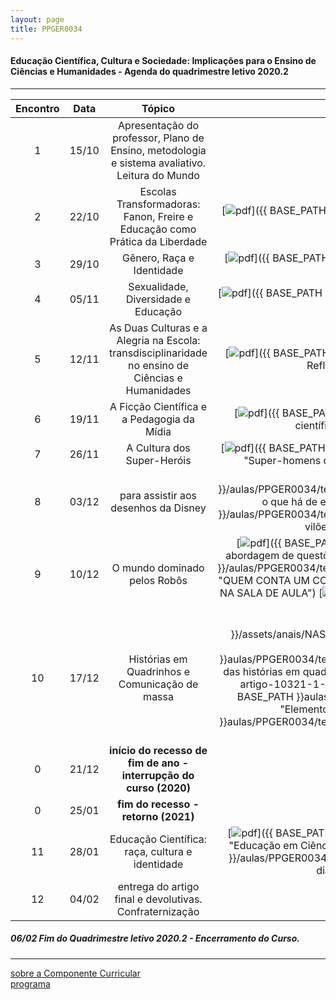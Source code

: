 ```yaml
---
layout: page
title: PPGER0034
---
```

#### Educação Científica, Cultura e Sociedade: Implicações para o Ensino de Ciências e Humanidades - Agenda do quadrimestre letivo 2020.2
---

| Encontro | Data  | Tópico | Leitura |
| :---: | --- | :---: | :---: |
| 1| 15/10	| Apresentação do professor, Plano de Ensino, metodologia e sistema avaliativo. Leitura do Mundo | Não há |
| 2| 22/10	| Escolas Transformadoras: Fanon, Freire e  Educação como Prática da Liberdade | [![pdf](/pages/icons16/pdf-icon.png)]({{ BASE_PATH }}/aulas/PPGER0034/textos/09.pdf "A recepção de Fanon no Brasil e a identidade negra")    [![pdf](/pages/icons16/pdf-icon.png)](/textos/4309-Texto-do-artigo-9916-1-10-20131014.pdf "O PÓS-COLONIALISMO E A PEDAGOGIA DE PAULO FREIRE") |
| 3| 29/10	|	Gênero, Raça e Identidade  | [![pdf](/pages/icons16/pdf-icon.png)]({{ BASE_PATH }}/aulas/PPGER0034/textos/Gênero-Joan-Scott.pdf "Gênero, uma categoria útil de análise histórica") |
| 4| 05/11	|	Sexualidade, Diversidade e Educação | [![pdf](/pages/icons16/pdf-icon.png)]({{ BASE_PATH }}/aulas/PPGER0034/textos/29529-96021-1-SM.pdf "Gênero, Mídia e Educação: Diálogos na Infância e na Pré-Adolescência") |
| 5| 12/11	| As Duas Culturas e a Alegria na Escola: transdisciplinaridade no ensino de Ciências e Humanidades | [![pdf](/pages/icons16/pdf-icon.png)]({{ BASE_PATH }}/aulas/PPGER0034/textos/PINHEIROEnancib2011b.pdf "As duas Culturas e os Reflexos no Mundo Atual, nas Ciências e na Ciência da Informação") |
| 6| 19/11	|	A Ficção Científica e a Pedagogia da Mídia | [![pdf](/pages/icons16/pdf-icon.png)]({{ BASE_PATH }}/aulas/PPGER0034/textos/1516-7313-ciedu-21-03-0783.pdf "A ficção científica como elemento de problematização na educação em ciências")  |
| 7| 26/11	|	A Cultura dos Super-Heróis | [![pdf](/pages/icons16/pdf-icon.png)]({{ BASE_PATH }}/aulas/PPGER0034/textos/237669-Texto-artigo-88393-1-10-20171226.pdf "Super-homens da América: por que precisamos falar sobre os quadrinhos de super-heróis?") |
| 8| 03/12	|	para assistir aos desenhos da Disney  | [![pdf](/pages/icons16/pdf-icon.png)](/textos/O_vilão_desvianteScar_em_O_Rei_Leão.pdf "O vilão desviante: uma leitura sociocultural pela perspectiva de gênero de Scar em O Rei Leão") [![pdf](/pages/icons16/pdf-icon.png)]({{ BASE_PATH }}/aulas/PPGER0034/textos/O_VILÃO_SUSPEITO_MASCULINIDADE_VILÕES_DISNEY.pdf "O vilão suspeito: o que há de errado com a masculinidade dos vilões da Disney?") [![pdf](/pages/icons16/pdf-icon.png)]({{ BASE_PATH }}/aulas/PPGER0034/textos/abjeção_e_heteronormatividade_em_A_Pequena_Sereia.pdf "Para assistir aos vilões Disney: abjeção e heteronormatividade em A Pequena Sereia")|
| 9| 10/12	|	O mundo dominado pelos Robôs | [![pdf](/pages/icons16/pdf-icon.png)]({{ BASE_PATH }}/aulas/PPGER0034/textos/texto_aula_09_robôs.pdf "Robôs e androides: a abordagem de questões sociopolíticas de ciência e tecnologia em sala de aula") [![pdf](/pages/icons16/pdf-icon.png)]({{ BASE_PATH }}/aulas/PPGER0034/textos/QUEM_CONTA_UM_CONTO_AUMENTA_UM_PONTO_TAMBEM_EM_FISICA.pdf "QUEM CONTA UM CONTO AUMENTA UM PONTO TAMBÉM EM FÍSICA: CONTOS DE FICÇÃO CIENTÍFICA NA SALA DE AULA")  [![pdf](/pages/icons16/pdf-icon.png)]({{ BASE_PATH }}/aulas/PPGER0034/textos/SONHOS_DE_ROBÔ.pdf "Sonhos de Robô")|
| 10|17/12	|	 Histórias em Quadrinhos e Comunicação de massa| [![pdf](/pages/icons16/pdf-icon.png)]({{ BASE_PATH }}/assets/anais/NASCIMENTOJRF.A.2014AGnesedaCulturadosQuadrinhosnoBrasil.pdf "A gênese da cultura dos quadrinhos no Brasil")  [![pdf](/pages/icons16/pdf-icon.png)]({{ BASE_PATH }}aulas/PPGER0034/textos/historia_das_historias_quadrinhos_Brasil.pdf "Uma breve introdução à história das histórias em quadrinhos no Brasil")   [![pdf](/pages/icons16/pdf-icon.png)]({{ BASE_PATH }}aulas/PPGER0034/textos/2954-Texto-artigo-10321-1-10-20080409.pdf "Origens e evolução da história em quadrinhos") [![pdf](/pages/icons16/pdf-icon.png)]({{ BASE_PATH }}aulas/PPGER0034/textos/145679190592438538598866043670438455063.pdf "Elementos para a análise das Histórias em Quadrinhos")  [![pdf](/pages/icons16/pdf-icon.png)]({{ BASE_PATH }}aulas/PPGER0034/textos/71523347006.pdf "Histórias em quadrinhos no processo de aprendizado: da teoria à prática")|
| 0 |21/12	| **início do recesso de fim de ano - interrupção do curso (2020)** | ----- |
| 0 |25/01 | **fim do recesso - retorno  (2021)** | ----- |
| 11|28/01	|	 Educação Científica: raça, cultura e identidade| [![pdf](/pages/icons16/pdf-icon.png)]({{ BASE_PATH }}/aulas/PPGER0034/textos/13139-Publicação-40697-2-10-20190802.pdf "Educação em Ciências na Escola Democrática e as Relações Étnico-Raciais")  [![pdf](/pages/icons16/pdf-icon.png)]({{ BASE_PATH }}/aulas/PPGER0034/textos/2043-482483295-1-PB.pdf "Produções científicas do antigo Egito: um diálogo sobre Química, cerveja, negritude e outras coisas mais")|
| 12|04/02	|	 entrega do artigo  final e devolutivas. Confraternização  | ---- |

#####  06/02		Fim do Quadrimestre letivo 2020.2 - Encerramento do Curso.

---
[sobre a Componente Curricular](index.html)  
[programa](programa.html)
